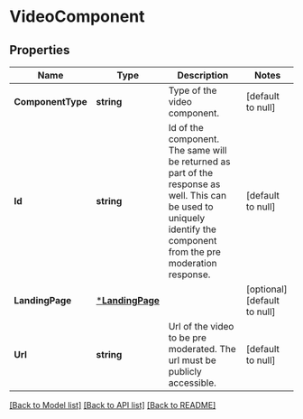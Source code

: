 # VideoComponent

## Properties
Name | Type | Description | Notes
------------ | ------------- | ------------- | -------------
**ComponentType** | **string** | Type of the video component. | [default to null]
**Id** | **string** | Id of the component. The same will be returned as part of the response as well. This can be used to uniquely identify the component from the pre moderation response. | [default to null]
**LandingPage** | [***LandingPage**](LandingPage.md) |  | [optional] [default to null]
**Url** | **string** | Url of the video to be pre moderated. The url must be publicly accessible. | [default to null]

[[Back to Model list]](../README.md#documentation-for-models) [[Back to API list]](../README.md#documentation-for-api-endpoints) [[Back to README]](../README.md)

